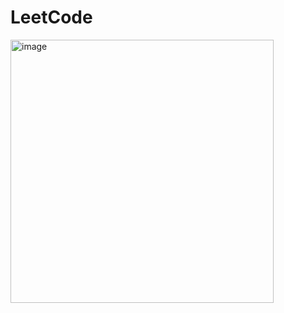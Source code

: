 # LeetCode
 <img width="421" alt="image" src="https://user-images.githubusercontent.com/73766765/147883661-4bf19d81-f335-4a3e-9660-b409b759a6eb.png">
